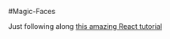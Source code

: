 #Magic-Faces

Just following along [this amazing React tutorial](http://sahatyalkabov.com/create-a-character-voting-app-using-react-nodejs-mongodb-and-socketio/)